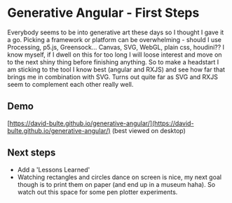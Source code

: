 # Generative Angular - First Steps

Everybody seems to be into generative art these days so I thought I gave it a go. 
Picking a framework or platform can be overwhelming - should I use Processing, p5.js, Greensock... 
Canvas, SVG, WebGL, plain css, houdini?? I know myself, if I dwell on this for too long I will loose 
interest and move on to the next shiny thing before finishing anything. So to make a headstart 
I am sticking to the tool I know best (angular and RXJS) and see how far that brings me in 
combination with SVG. Turns out quite far as SVG and RXJS seem to complement each other really well.

## Demo

[https://david-bulte.github.io/generative-angular/](https://david-bulte.github.io/generative-angular/) (best viewed on desktop)

## Next steps

- Add a 'Lessons Learned'
- Watching rectangles and circles dance on screen is nice, my next goal though is to print them on paper
(and end up in a museum haha). So watch out this space for some pen plotter experiments. 
